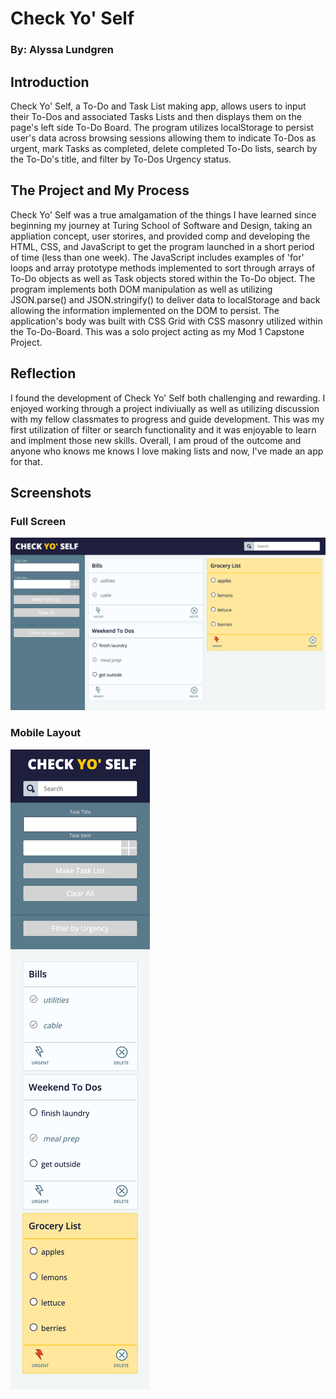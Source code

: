 # Check Yo' Self

### By: Alyssa Lundgren

## Introduction
Check Yo' Self, a To-Do and Task List making app, allows users to input their To-Dos and associated Tasks Lists and then displays them on the page's left side To-Do Board. The program utilizes localStorage to persist user's data across browsing sessions allowing them to indicate To-Dos as urgent, mark Tasks as completed, delete completed To-Do lists, search by the To-Do's title, and filter by To-Dos Urgency status. 

## The Project and My Process
Check Yo' Self was a true amalgamation of the things I have learned since beginning my journey at Turing School of Software and Design, taking an appliation concept, user storires, and provided comp and developing the HTML, CSS, and JavaScript to get the program launched in a short period of time (less than one week). The JavaScript includes examples of 'for' loops and array prototype methods implemented to sort through arrays of To-Do objects as well as Task objects stored within the To-Do object. The program implements both DOM manipulation as well as utilizing JSON.parse() and JSON.stringify() to deliver data to localStorage and back allowing the information implemented on the DOM to persist. The application's body was built with CSS Grid with CSS masonry utilized within the To-Do-Board. This was a solo project acting as my Mod 1 Capstone Project. 

## Reflection
I found the development of Check Yo' Self both challenging and rewarding. I enjoyed working through a project indiviually as well as utilizing discussion with my fellow classmates to progress and guide development. This was my first utilization of filter or search functionality and it was enjoyable to learn and implment those new skills. Overall, I am proud of the outcome and anyone who knows me knows I love making lists and now, I've made an app for that.

## Screenshots
### Full Screen
![](images/screenshot-desktop.png)

### Mobile Layout
![](images/screenshot-mobile.png)

